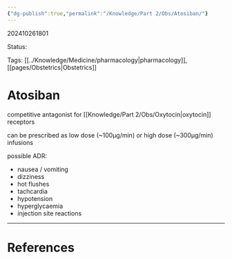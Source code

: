 ```yaml
---
{"dg-publish":true,"permalink":"/Knowledge/Part 2/Obs/Atosiban/"}
---
```



202410261801

Status: 

Tags: [[../Knowledge/Medicine/pharmacology\|pharmacology]], [[pages/Obstetrics\|Obstetrics]]

# Atosiban
competitive antagonist for [[Knowledge/Part 2/Obs/Oxytocin\|oxytocin]] receptors

can be prescribed as low dose (~100µg/min) or high dose (~300µg/min) infusions

possible ADR:
- nausea / vomiting
- dizziness
- hot flushes
- tachcardia
- hypotension
- hyperglycaemia
- injection site reactions







___
# References
